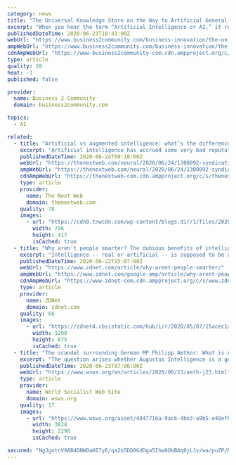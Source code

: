 ```yaml
---
category: news
title: "The Universal Knowledge Store on the Way to Artificial General Intelligence"
excerpt: "When you hear the term “Artificial Intelligence or AI,” it really refers to narrow AI—a system which may have superhuman “mental” abilities, but only in a narrow area of expertise. AIs now have expert credentials at many games and can find data correlations and patterns that no human mind could ever uncover."
publishedDateTime: 2020-06-23T18:43:00Z
webUrl: "https://www.business2community.com/business-innovation/the-universal-knowledge-store-on-the-way-to-artificial-general-intelligence-02320936"
ampWebUrl: "https://www.business2community.com/business-innovation/the-universal-knowledge-store-on-the-way-to-artificial-general-intelligence-02320936/amp"
cdnAmpWebUrl: "https://www-business2community-com.cdn.ampproject.org/c/s/www.business2community.com/business-innovation/the-universal-knowledge-store-on-the-way-to-artificial-general-intelligence-02320936/amp"
type: article
quality: 20
heat: -1
published: false

provider:
  name: Business 2 Community
  domain: business2community.com

topics:
  - AI

related:
  - title: "Artificial vs augmented intelligence: what’s the difference?"
    excerpt: "Artificial intelligence has accrued some very bad reputation over the years. For some, the term AI has become synonymous with the mass unemployment, mass slavery, and mass extermination of humans by robots."
    publishedDateTime: 2020-06-24T09:10:00Z
    webUrl: "https://thenextweb.com/neural/2020/06/24/1300892-syndication/"
    ampWebUrl: "https://thenextweb.com/neural/2020/06/24/1300892-syndication/amp/"
    cdnAmpWebUrl: "https://thenextweb-com.cdn.ampproject.org/c/s/thenextweb.com/neural/2020/06/24/1300892-syndication/amp/"
    type: article
    provider:
      name: The Next Web
      domain: thenextweb.com
    quality: 78
    images:
      - url: "https://cdn0.tnwcdn.com/wp-content/blogs.dir/1/files/2020/06/2-796x417.jpg"
        width: 796
        height: 417
        isCached: true
  - title: "Why aren't people smarter? The dubious benefits of intelligence, real or artificial"
    excerpt: "Intelligence -- real or artificial -- is supposed to be a big advantage. But we've had millions of years to evolve real intelligence and dumbness is rampant. Which raises the question: If intelligence is so good,"
    publishedDateTime: 2020-06-22T15:07:00Z
    webUrl: "https://www.zdnet.com/article/why-arent-people-smarter/"
    ampWebUrl: "https://www.zdnet.com/google-amp/article/why-arent-people-smarter/"
    cdnAmpWebUrl: "https://www-zdnet-com.cdn.ampproject.org/c/s/www.zdnet.com/google-amp/article/why-arent-people-smarter/"
    type: article
    provider:
      name: ZDNet
      domain: zdnet.com
    quality: 66
    images:
      - url: "https://zdnet4.cbsistatic.com/hub/i/r/2020/05/07/15acec1a-c9b8-4440-80e9-2d7266e44721/thumbnail/1200x675/68d586e111b2a5939b36cf74ebe8a84e/in-the-modern-data-center.jpg"
        width: 1200
        height: 675
        isCached: true
  - title: "The scandal surrounding German MP Philipp Amthor: What is Augustus Intelligence?"
    excerpt: "The question arises whether Augustus Intelligence is a genuine commercial enterprise or rather a covert intelligence service operation."
    publishedDateTime: 2020-06-23T07:06:00Z
    webUrl: "https://www.wsws.org/en/articles/2020/06/23/amth-j23.html"
    type: article
    provider:
      name: World Socialist Web Site
      domain: wsws.org
    quality: 17
    images:
      - url: "https://www.wsws.org/asset/4847716a-9ac6-4be3-a9b5-e48ef62acb88/image.jpg"
        width: 3828
        height: 2298
        isCached: true

secured: "NgJgotnV9AB4DNWOaHI7yE/qa2b5DD0GdDga5Ihw0ObBAq0jLJv/wa/puZP/RJY5+hlIu08XLT6hP6Twe3jXV7E6+qBb43nOxxp9e8X9qS0BRZyNWnoNQ849i73fJsrNxDUlPcH4126+TBVrVnOixe5b+u4EU0lGhZPkKdj4txHAA+iUQZwjlhyKmVWZIRkIMVYs77+SnE6pLg9ujbQYluol78vDBu4HTJBOMdbSqgQhobNgx30HPuLpS2+CUvbdStMlKljZk4KrZV59IogpyDPsBr3Ouhuc2lhXJdkKTbvJIzJNo+5PKFi/icnReoCTuXYFZMilUj8skUku3HncwQ==;h6ftUyeYMkPxtZXTqHCU7Q=="
---
```


